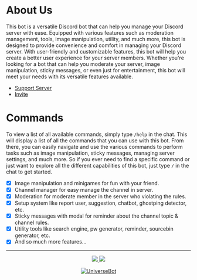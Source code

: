 # About Us

This bot is a versatile Discord bot that can help you manage your Discord server with ease. Equipped with various features such as moderation management, tools, image manipulation, utility, and much more, this bot is designed to provide convenience and comfort in managing your Discord server. With user-friendly and customizable features, this bot will help you create a better user experience for your server members. Whether you're looking for a bot that can help you moderate your server, image manipulation, sticky messages, or even just for entertainment, this bot will meet your needs with its versatile features available.
- [Support Server](https://discord.gg/Eeg4unAu6q)
- [Invite](https://discord.com/oauth2/authorize?client_id=850704166359531520&scope=bot%20applications.commands&permissions=549755289087)


# Commands

To view a list of all available commands, simply type `/help` in the chat. This will display a list of all the commands that you can use with this bot. From there, you can easily navigate and use the various commands to perform tasks such as image manipulation, sticky messages, managing server settings, and much more. So if you ever need to find a specific command or just want to explore all the different capabilities of this bot, just type `/` in the chat to get started.
- [x] Image manipulation and minigames for fun with your friend.
- [x] Channel manager for easy manage the channel in server.
- [x] Moderation for moderate member in the server who violating the rules.
- [x] Setup system like report user, suggestion, chatbot, ghostping detector, etc.
- [x] Sticky messages with modal for reminder about the channel topic & channel rules.
- [x] Utility tools like search engine, pw generator, reminder, sourcebin generator, etc.
- [x] And so much more features...

***
<div align="center">
  <a href="https://discords.com/bots/bots/850704166359531520">
    <img src="https://discords.com/bots/api/bot/850704166359531520/widget">
  </a>
  <a href="https://top.gg/bot/850704166359531520">
    <img src="https://top.gg/api/widget/850704166359531520.svg">
  </a>
</div>

<p align="center">
  <a href="https://github.com/UniverseBot">
    <img src="https://komarev.com/ghpvc/?username=UniverseBot&style=for-the-badge&label=PROFILE%20VIEWS&color=6e57ff" alt="UniverseBot" />
  </a>
</p>
